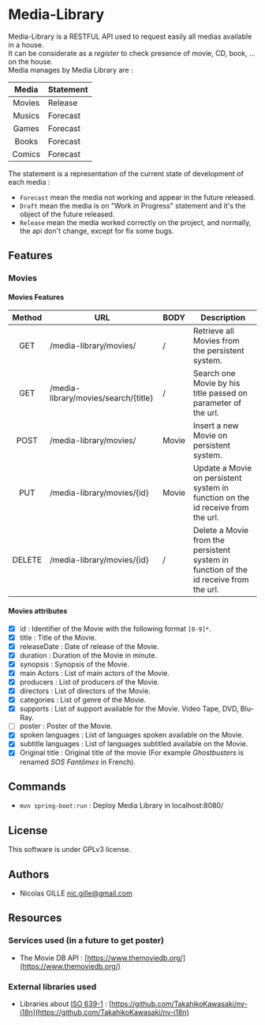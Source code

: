 # Media-Library
Media-Library is a RESTFUL API used to request easily all medias available in a house.<br>
It can be considerate as a *register* to check presence of movie, CD, book, ... on the house.<br>
Media manages by Media Library are :

| Media  | Statement |
| :-----:|-----------|
| Movies | Release   |
| Musics | Forecast  |
| Games  | Forecast  |
| Books  | Forecast  |
| Comics | Forecast  |

The statement is a representation of the current state of development of each media :
- `Forecast` mean the media not working and appear in the future released.
- `Draft` mean the media is on "Work in Progress" statement and it's the object of the future released.
- `Release` mean the media worked correctly on the project, and normally, the api don't change, except for fix some bugs.

## Features
### Movies
#### Movies Features

| Method | URL                                  | BODY  | Description                                                                           |
|:------:|--------------------------------------|-------|---------------------------------------------------------------------------------------|
| GET    | /media-library/movies/               | /     | Retrieve all Movies from the persistent system.                                       |
| GET    | /media-library/movies/search/{title} | /     | Search one Movie by his title passed on parameter of the url.                         |
| POST   | /media-library/movies/               | Movie | Insert a new Movie on persistent system.                                              |
| PUT    | /media-library/movies/{id}           | Movie | Update a Movie on persistent system in function on the id receive from the url.       |
| DELETE | /media-library/movies/{id}           | /     | Delete a Movie from the persistent system in function of the id receive from the url. |

#### Movies attributes
- [x] id : Identifier of the Movie with the following format `[0-9]*`.
- [x] title : Title of the Movie.
- [x] releaseDate : Date of release of the Movie. 
- [x] duration : Duration of the Movie in minute.
- [x] synopsis : Synopsis of the Movie.
- [x] main Actors : List of main actors of the Movie.
- [x] producers : List of producers of the Movie.
- [x] directors : List of directors of the Movie.
- [x] categories : List of genre of the Movie.
- [x] supports : List of support available for the Movie. Video Tape, DVD, Blu-Ray.
- [ ] poster : Poster of the Movie.
- [x] spoken languages : List of languages spoken available on the Movie. 
- [x] subtitle languages : List of languages subtitled available on the Movie.
- [x] Original title : Original title of the movie (For example _Ghostbusters_ is renamed _SOS Fantômes_ in French).
 
## Commands
- `mvn spring-boot:run` : Deploy Media Library in localhost:8080/

## License 
This software is under GPLv3 license.

## Authors
- Nicolas GILLE <nic.gille@gmail.com>

## Resources
### Services used (in a future to get poster)
- The Movie DB API : [https://www.themoviedb.org/](https://www.themoviedb.org/)

### External libraries used
- Libraries about [ISO 639-1](https://en.wikipedia.org/wiki/ISO_639-1) : [https://github.com/TakahikoKawasaki/nv-i18n](https://github.com/TakahikoKawasaki/nv-i18n)
